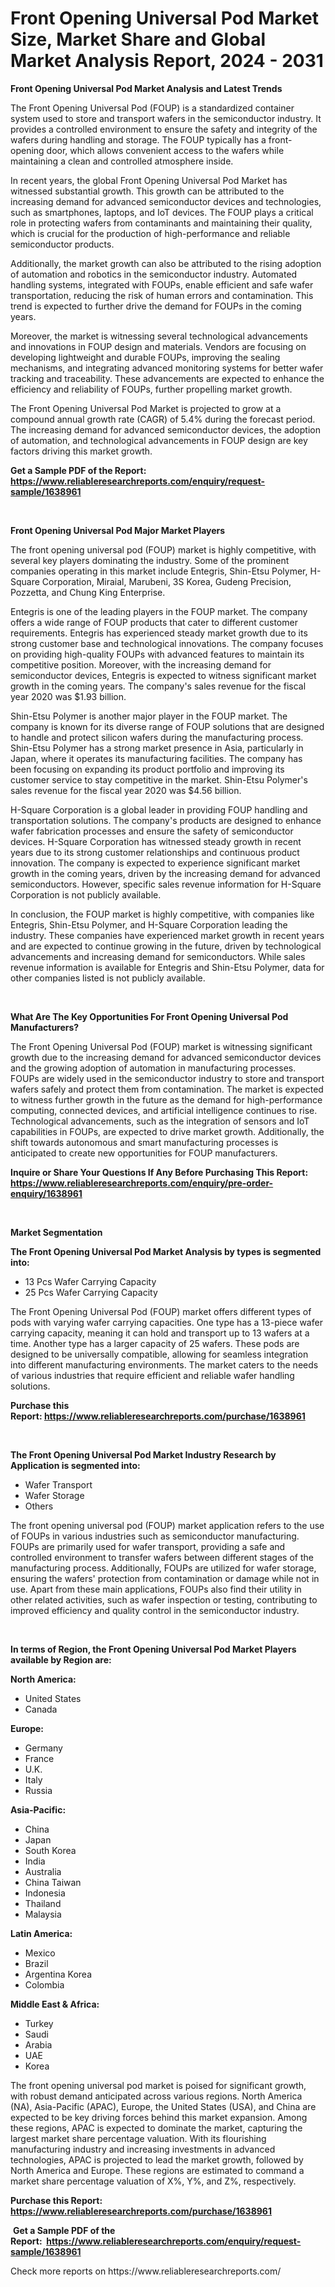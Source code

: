 <p><h1>Front Opening Universal Pod Market Size, Market Share and Global Market Analysis Report, 2024 - 2031</h1></p><p><strong>Front Opening Universal Pod Market Analysis and Latest Trends</strong></p>
<p><p>The Front Opening Universal Pod (FOUP) is a standardized container system used to store and transport wafers in the semiconductor industry. It provides a controlled environment to ensure the safety and integrity of the wafers during handling and storage. The FOUP typically has a front-opening door, which allows convenient access to the wafers while maintaining a clean and controlled atmosphere inside.</p><p>In recent years, the global Front Opening Universal Pod Market has witnessed substantial growth. This growth can be attributed to the increasing demand for advanced semiconductor devices and technologies, such as smartphones, laptops, and IoT devices. The FOUP plays a critical role in protecting wafers from contaminants and maintaining their quality, which is crucial for the production of high-performance and reliable semiconductor products.</p><p>Additionally, the market growth can also be attributed to the rising adoption of automation and robotics in the semiconductor industry. Automated handling systems, integrated with FOUPs, enable efficient and safe wafer transportation, reducing the risk of human errors and contamination. This trend is expected to further drive the demand for FOUPs in the coming years.</p><p>Moreover, the market is witnessing several technological advancements and innovations in FOUP design and materials. Vendors are focusing on developing lightweight and durable FOUPs, improving the sealing mechanisms, and integrating advanced monitoring systems for better wafer tracking and traceability. These advancements are expected to enhance the efficiency and reliability of FOUPs, further propelling market growth.</p><p>The Front Opening Universal Pod Market is projected to grow at a compound annual growth rate (CAGR) of 5.4% during the forecast period. The increasing demand for advanced semiconductor devices, the adoption of automation, and technological advancements in FOUP design are key factors driving this market growth.</p></p>
<p><strong>Get a Sample PDF of the Report:&nbsp; <a href="https://www.reliableresearchreports.com/enquiry/request-sample/1638961">https://www.reliableresearchreports.com/enquiry/request-sample/1638961</a></strong></p>
<p>&nbsp;</p>
<p><strong>Front Opening Universal Pod Major Market Players</strong></p>
<p><p>The front opening universal pod (FOUP) market is highly competitive, with several key players dominating the industry. Some of the prominent companies operating in this market include Entegris, Shin-Etsu Polymer, H-Square Corporation, Miraial, Marubeni, 3S Korea, Gudeng Precision, Pozzetta, and Chung King Enterprise.</p><p>Entegris is one of the leading players in the FOUP market. The company offers a wide range of FOUP products that cater to different customer requirements. Entegris has experienced steady market growth due to its strong customer base and technological innovations. The company focuses on providing high-quality FOUPs with advanced features to maintain its competitive position. Moreover, with the increasing demand for semiconductor devices, Entegris is expected to witness significant market growth in the coming years. The company's sales revenue for the fiscal year 2020 was $1.93 billion.</p><p>Shin-Etsu Polymer is another major player in the FOUP market. The company is known for its diverse range of FOUP solutions that are designed to handle and protect silicon wafers during the manufacturing process. Shin-Etsu Polymer has a strong market presence in Asia, particularly in Japan, where it operates its manufacturing facilities. The company has been focusing on expanding its product portfolio and improving its customer service to stay competitive in the market. Shin-Etsu Polymer's sales revenue for the fiscal year 2020 was $4.56 billion.</p><p>H-Square Corporation is a global leader in providing FOUP handling and transportation solutions. The company's products are designed to enhance wafer fabrication processes and ensure the safety of semiconductor devices. H-Square Corporation has witnessed steady growth in recent years due to its strong customer relationships and continuous product innovation. The company is expected to experience significant market growth in the coming years, driven by the increasing demand for advanced semiconductors. However, specific sales revenue information for H-Square Corporation is not publicly available.</p><p>In conclusion, the FOUP market is highly competitive, with companies like Entegris, Shin-Etsu Polymer, and H-Square Corporation leading the industry. These companies have experienced market growth in recent years and are expected to continue growing in the future, driven by technological advancements and increasing demand for semiconductors. While sales revenue information is available for Entegris and Shin-Etsu Polymer, data for other companies listed is not publicly available.</p></p>
<p>&nbsp;</p>
<p><strong>What Are The Key Opportunities For Front Opening Universal Pod Manufacturers?</strong></p>
<p><p>The Front Opening Universal Pod (FOUP) market is witnessing significant growth due to the increasing demand for advanced semiconductor devices and the growing adoption of automation in manufacturing processes. FOUPs are widely used in the semiconductor industry to store and transport wafers safely and protect them from contamination. The market is expected to witness further growth in the future as the demand for high-performance computing, connected devices, and artificial intelligence continues to rise. Technological advancements, such as the integration of sensors and IoT capabilities in FOUPs, are expected to drive market growth. Additionally, the shift towards autonomous and smart manufacturing processes is anticipated to create new opportunities for FOUP manufacturers.</p></p>
<p><strong>Inquire or Share Your Questions If Any Before Purchasing This Report: <a href="https://www.reliableresearchreports.com/enquiry/pre-order-enquiry/1638961">https://www.reliableresearchreports.com/enquiry/pre-order-enquiry/1638961</a></strong></p>
<p>&nbsp;</p>
<p><strong>Market Segmentation</strong></p>
<p><strong>The Front Opening Universal Pod Market Analysis by types is segmented into:</strong></p>
<p><ul><li>13 Pcs Wafer Carrying Capacity</li><li>25 Pcs Wafer Carrying Capacity</li></ul></p>
<p><p>The Front Opening Universal Pod (FOUP) market offers different types of pods with varying wafer carrying capacities. One type has a 13-piece wafer carrying capacity, meaning it can hold and transport up to 13 wafers at a time. Another type has a larger capacity of 25 wafers. These pods are designed to be universally compatible, allowing for seamless integration into different manufacturing environments. The market caters to the needs of various industries that require efficient and reliable wafer handling solutions.</p></p>
<p><strong>Purchase this Report:&nbsp;<a href="https://www.reliableresearchreports.com/purchase/1638961">https://www.reliableresearchreports.com/purchase/1638961</a></strong></p>
<p>&nbsp;</p>
<p><strong>The Front Opening Universal Pod Market Industry Research by Application is segmented into:</strong></p>
<p><ul><li>Wafer Transport</li><li>Wafer Storage</li><li>Others</li></ul></p>
<p><p>The front opening universal pod (FOUP) market application refers to the use of FOUPs in various industries such as semiconductor manufacturing. FOUPs are primarily used for wafer transport, providing a safe and controlled environment to transfer wafers between different stages of the manufacturing process. Additionally, FOUPs are utilized for wafer storage, ensuring the wafers' protection from contamination or damage while not in use. Apart from these main applications, FOUPs also find their utility in other related activities, such as wafer inspection or testing, contributing to improved efficiency and quality control in the semiconductor industry.</p></p>
<p>&nbsp;</p>
<p><strong>In terms of Region, the Front Opening Universal Pod Market Players available by Region are:</strong></p>
<p>
    <p> <strong> North America: </strong>
        <ul>
            <li>United States</li>
            <li>Canada</li>
        </ul>
        </p> 
    <p> <strong> Europe: </strong>
        <ul>
            <li>Germany</li>
            <li>France</li>
            <li>U.K.</li>
            <li>Italy</li>
            <li>Russia</li>
        </ul>
        </p> 
    <p> <strong> Asia-Pacific: </strong>
        <ul>
            <li>China</li>
            <li>Japan</li>
            <li>South Korea</li>
            <li>India</li>
            <li>Australia</li>
            <li>China Taiwan</li>
            <li>Indonesia</li>
            <li>Thailand</li>
            <li>Malaysia</li>
        </ul>
        </p> 
    <p> <strong> Latin America: </strong>
        <ul>
            <li>Mexico</li>
            <li>Brazil</li>
            <li>Argentina Korea</li>
            <li>Colombia</li>
        </ul>
        </p> 
    <p> <strong> Middle East & Africa: </strong>
        <ul>
            <li>Turkey</li>
            <li>Saudi</li>
            <li>Arabia</li>
            <li>UAE</li>
            <li>Korea</li>
        </ul>
    </p>
    </p>
<p><p>The front opening universal pod market is poised for significant growth, with robust demand anticipated across various regions. North America (NA), Asia-Pacific (APAC), Europe, the United States (USA), and China are expected to be key driving forces behind this market expansion. Among these regions, APAC is expected to dominate the market, capturing the largest market share percentage valuation. With its flourishing manufacturing industry and increasing investments in advanced technologies, APAC is projected to lead the market growth, followed by North America and Europe. These regions are estimated to command a market share percentage valuation of X%, Y%, and Z%, respectively.</p></p>
<p><strong>Purchase this Report: <a href="https://www.reliableresearchreports.com/purchase/1638961">https://www.reliableresearchreports.com/purchase/1638961</a></strong></p>
<p>&nbsp;<strong>Get a Sample PDF of the Report:&nbsp;&nbsp;<a href="https://www.reliableresearchreports.com/enquiry/request-sample/1638961">https://www.reliableresearchreports.com/enquiry/request-sample/1638961</a></strong></p>
<p><strong></strong></p>
<p>Check more reports on https://www.reliableresearchreports.com/</p>